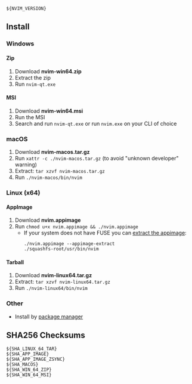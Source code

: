 ```
${NVIM_VERSION}
```

## Install

### Windows

#### Zip

1. Download **nvim-win64.zip**
2. Extract the zip
3. Run `nvim-qt.exe`

#### MSI

1. Download **nvim-win64.msi**
2. Run the MSI
3. Search and run `nvim-qt.exe` or run `nvim.exe` on your CLI of choice

### macOS

1. Download **nvim-macos.tar.gz**
2. Run `xattr -c ./nvim-macos.tar.gz` (to avoid "unknown developer" warning)
3. Extract: `tar xzvf nvim-macos.tar.gz`
4. Run `./nvim-macos/bin/nvim`

### Linux (x64)

#### AppImage
1. Download **nvim.appimage**
2. Run `chmod u+x nvim.appimage && ./nvim.appimage`
   - If your system does not have FUSE you can [extract the appimage](https://github.com/AppImage/AppImageKit/wiki/FUSE#type-2-appimage):
     ```
     ./nvim.appimage --appimage-extract
     ./squashfs-root/usr/bin/nvim
     ```

#### Tarball

1. Download **nvim-linux64.tar.gz**
2. Extract: `tar xzvf nvim-linux64.tar.gz`
3. Run `./nvim-linux64/bin/nvim`

### Other

- Install by [package manager](https://github.com/neovim/neovim/wiki/Installing-Neovim)

## SHA256 Checksums

```
${SHA_LINUX_64_TAR}
${SHA_APP_IMAGE}
${SHA_APP_IMAGE_ZSYNC}
${SHA_MACOS}
${SHA_WIN_64_ZIP}
${SHA_WIN_64_MSI}
```
